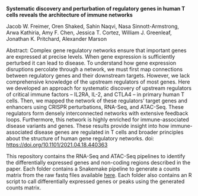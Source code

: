 **Systematic discovery and perturbation of regulatory genes in human T cells reveals the architecture of immune networks**

Jacob W. Freimer, Oren Shaked, Sahin Naqvi, Nasa Sinnott-Armstrong, Arwa Kathiria, Amy F. Chen, Jessica T. Cortez, William J. Greenleaf, Jonathan K. Pritchard, Alexander Marson

Abstract:
Complex gene regulatory networks ensure that important genes are expressed at precise levels. When gene expression is sufficiently perturbed it can lead to disease. To understand how gene expression disruptions percolate through a network, we must first map connections between regulatory genes and their downstream targets. However, we lack comprehensive knowledge of the upstream regulators of most genes. Here we developed an approach for systematic discovery of upstream regulators of critical immune factors – IL2RA, IL-2, and CTLA4 – in primary human T cells. Then, we mapped the network of these regulators’ target genes and enhancers using CRISPR perturbations, RNA-Seq, and ATAC-Seq. These regulators form densely interconnected networks with extensive feedback loops. Furthermore, this network is highly enriched for immune-associated disease variants and genes. These results provide insight into how immune-associated disease genes are regulated in T cells and broader principles about the structure of human gene regulatory networks.
doi: https://doi.org/10.1101/2021.04.18.440363

This repository contains the RNA-Seq and ATAC-Seq pipelines to identify the differentially expressed genes and non-coding regions described in the paper. Each folder contains a Snakemake pipeline to generate a counts matrix from the raw fastq files available [here](https://www.ncbi.nlm.nih.gov/geo/query/acc.cgi?acc=GSE171737). Each folder also contains an R script to call differentially expressed genes or peaks using the generated counts matrix.
